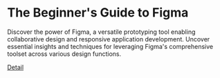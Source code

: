 # The Beginner's Guide to Figma

Discover the power of Figma, a versatile prototyping tool enabling collaborative design and responsive application development. Uncover essential insights and techniques for leveraging Figma's comprehensive toolset across various design functions. 

[Detail](https://eduitfree.com/courses/the-beginner-s-guide-to-figma)